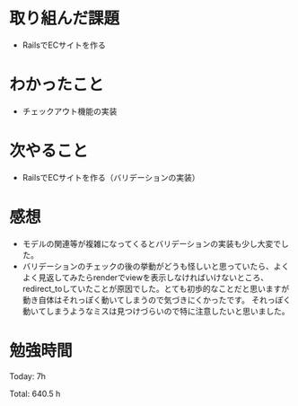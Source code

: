 # 取り組んだ課題
- RailsでECサイトを作る

# わかったこと
- チェックアウト機能の実装
  
# 次やること
- RailsでECサイトを作る（バリデーションの実装）

# 感想
- モデルの関連等が複雑になってくるとバリデーションの実装も少し大変でした。
- バリデーションのチェックの後の挙動がどうも怪しいと思っていたら、よくよく見返してみたらrenderでviewを表示しなければいけないところ、
redirect_toしていたことが原因でした。とても初歩的なことだと思いますが動き自体はそれっぽく動いてしまうので気づきにくかったです。
それっぽく動いてしまうようなミスは見つけづらいので特に注意したいと思いました。

# 勉強時間
Today: 7h

Total: 640.5 h
